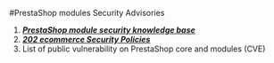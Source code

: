 #PrestaShop modules Security Advisories

1. ***[PrestaShop module security knowledge base](/kb/index.md)***
2. ***[202 ecommerce Security Policies](/SECURITY.md)***
3. List of public vulnerability on PrestaShop core and modules (CVE)
